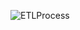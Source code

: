 ![ETLProcess](https://github.com/GraceBarlow/DataMiningAndVisualization/assets/158494211/e475e5b4-5802-427d-95b3-1bde68219cf2)
